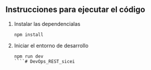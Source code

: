 ## Instrucciones para ejecutar el código

1. Instalar las dependencialas

    ````
    npm install
    ````
2. Iniciar el entorno de desarrollo

    ````
    npm run dev
    ````# DevOps_REST_sicei
